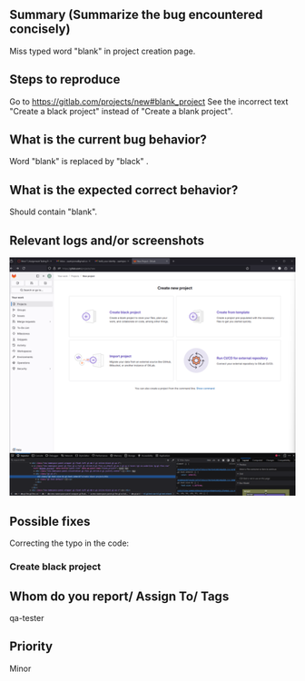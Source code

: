 
## Summary (Summarize the bug encountered concisely)

Miss typed word "blank" in project creation page.

## Steps to reproduce     

Go to https://gitlab.com/projects/new#blank_project
See the incorrect text "Create a black project" instead of "Create a blank project".

## What is the current bug behavior?

Word "blank" is replaced by "black"
.
## What is the expected correct behavior?

Should contain "blank".
     
## Relevant logs and/or screenshots

 ![alt text](image-1.png)   

## Possible fixes

Correcting the typo in the code:

<h3 class="gl-text-size-h2 gl-text-inherit">Create black project</h3>

## Whom do you report/ Assign To/ Tags

qa-tester

## Priority

Minor
